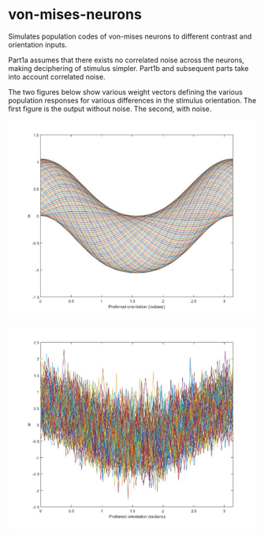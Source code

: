 # von-mises-neurons
Simulates population codes of von-mises neurons to different contrast and orientation inputs.

Part1a assumes that there exists no correlated noise across the neurons, making deciphering of
stimulus simpler.
Part1b and subsequent parts take into account correlated noise.

The two figures below show various weight vectors defining the various population responses for various differences in the stimulus orientation. The first figure is the output without noise. The second, with noise.

![alt text](https://github.com/aryamanmajumdar/von-mises-neurons/blob/master/weights_vs_phipref_withoutnoise.jpg)

![alt text2](https://github.com/aryamanmajumdar/von-mises-neurons/blob/master/weights_vs_phipref_withnoise.jpg)

